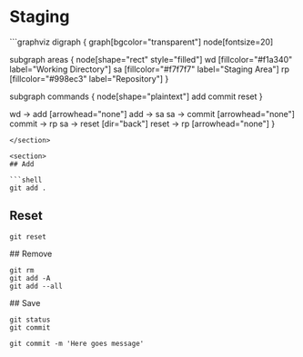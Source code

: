 # Staging

<section>
```graphviz
digraph {
  graph[bgcolor="transparent"]
  node[fontsize=20]

  subgraph areas {
    node[shape="rect" style="filled"]
    wd [fillcolor="#f1a340" label="Working Directory"]
    sa [fillcolor="#f7f7f7" label="Staging Area"]
    rp [fillcolor="#998ec3" label="Repository"]
  }

  subgraph commands {
    node[shape="plaintext"]
    add
    commit
    reset
  }

  wd -> add [arrowhead="none"]
  add -> sa
  sa -> commit [arrowhead="none"]
  commit -> rp
  sa -> reset [dir="back"]
  reset -> rp [arrowhead="none"]
}
```
</section>

<section>
## Add

```shell
git add .
```

## Reset
```shell
git reset
```
</section>

<section>
## Remove

```shell
git rm
git add -A
git add --all
```
</section>

<section>
## Save

```shell
git status
git commit
```

```shell
git commit -m 'Here goes message'
```
</section>
